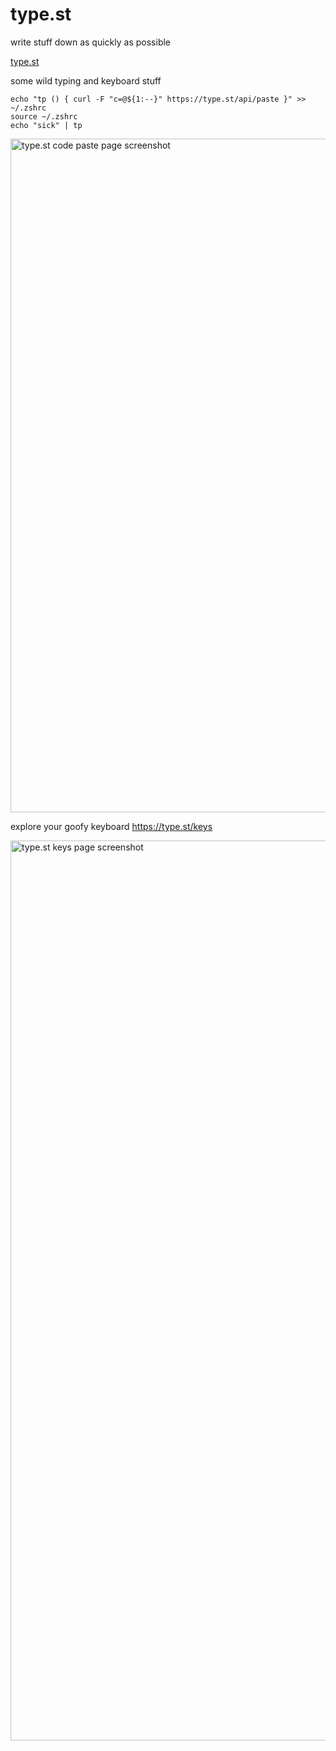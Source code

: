 # type.st

write stuff down as quickly as possible

[type.st](type.st)

some wild typing and keyboard stuff

```
echo "tp () { curl -F "c=@${1:--}" https://type.st/api/paste }" >> ~/.zshrc
source ~/.zshrc
echo "sick" | tp
```
<img width="1078" alt="type.st code paste page screenshot" src="https://github.com/actuallydan/type.st/assets/16323009/8fcec761-8454-4c86-a6a9-9478743ef1f6">


explore your goofy keyboard
https://type.st/keys

<img width="1440" alt="type.st keys page screenshot" src="https://github.com/actuallydan/type.st/assets/16323009/5842d577-17b9-46fb-ba62-cf667ce59dd1">
